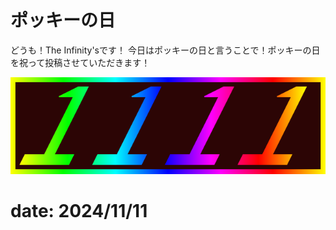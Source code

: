 # ポッキーの日

どうも！The Infinity'sです！
今日はポッキーの日と言うことで！ポッキーの日を祝って投稿させていただきます！

<img src="./thumbnail.svg" style="width:100%+height:auto;" />

# date: 2024/11/11
